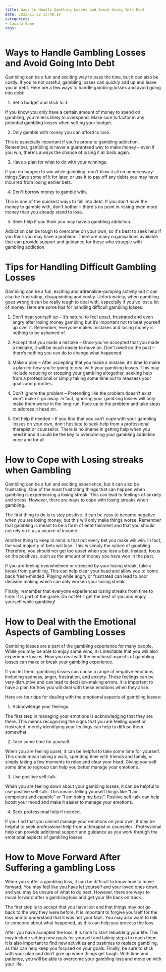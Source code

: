 ```yaml
---
title: Ways to Handle Gambling Losses and Avoid Going Into Debt
date: 2022-11-22 13:48:19
categories:
- Casino Game
tags:
---
```



#  Ways to Handle Gambling Losses and Avoid Going Into Debt

Gambling can be a fun and exciting way to pass the time, but it can also be costly. If you're not careful, gambling losses can quickly add up and leave you in debt. Here are a few ways to handle gambling losses and avoid going into debt:

1. Set a budget and stick to it.

If you know you only have a certain amount of money to spend on gambling, you're less likely to overspend. Make sure to factor in any potential gambling losses when setting your budget.

2. Only gamble with money you can afford to lose.

This is especially important if you're prone to gambling addiction. Remember, gambling is never a guaranteed way to make money – even if you win, there's always the chance of losing it all back again.

3. Have a plan for what to do with your winnings.

If you do happen to win while gambling, don't blow it all on unnecessary things.Save some of it for later, or use it to pay off any debts you may have incurred from losing earlier bets.

4. Don't borrow money to gamble with.

This is one of the quickest ways to fall into debt. If you don't have the money to gamble with, don't bother – there's no point in risking even more money than you already stand to lose.

5. Seek help if you think you may have a gambling addiction.

Addiction can be tough to overcome on your own, so it's best to seek help if you think you may have a problem. There are many organisations available that can provide support and guidance for those who struggle with gambling addiction.

#  Tips for Handling Difficult Gambling Losses

Gambling can be a fun, exciting and adrenaline-pumping activity but it can also be frustrating, disappointing and costly. Unfortunately, when gambling goes wrong it can be really tough to deal with, especially if you’ve lost a lot of money. Here are some tips for handling difficult gambling losses:

1. Don’t beat yourself up – It’s natural to feel upset, frustrated and even angry after losing money gambling but it’s important not to beat yourself up over it. Remember, everyone makes mistakes and losing money is nothing to be ashamed of.

2. Accept that you made a mistake – Once you’ve accepted that you made a mistake, it will be much easier to move on. Don’t dwell on the past – there’s nothing you can do to change what happened.

3. Make a plan – After accepting that you made a mistake, it’s time to make a plan for how you’re going to deal with your gambling losses. This may include reducing or stopping your gambling altogether, seeking help from a professional or simply taking some time out to reassess your goals and priorities.

4. Don’t ignore the problem – Pretending like the problem doesn’t exist won’t make it go away. In fact, ignoring your gambling losses will only make them worse in the long run. Face up to the problem and take steps to address it head on.

5. Get help if needed – If you find that you can’t cope with your gambling losses on your own, don’t hesitate to seek help from a professional therapist or counsellor. There is no shame in getting help when you need it and it could be the key to overcoming your gambling addiction once and for all.

#  How to Cope with Losing streaks when Gambling

Gambling can be a fun and exciting experience, but it can also be frustrating. One of the most frustrating things that can happen when gambling is experiencing a losing streak. This can lead to feelings of anxiety and stress. However, there are ways to cope with losing streaks when gambling.

The first thing to do is to stay positive. It can be easy to become negative when you are losing money, but this will only make things worse. Remember that gambling is meant to be a form of entertainment and that you should not rely on it as a source of income.

Another thing to keep in mind is that not every bet you make will win. In fact, the vast majority of bets will lose. This is simply the nature of gambling. Therefore, you should not get too upset when you lose a bet. Instead, focus on the positives, such as the amount of money you have won in the past.

If you are feeling overwhelmed or stressed by your losing streak, take a break from gambling. This can help clear your head and allow you to come back fresh-minded. Playing while angry or frustrated can lead to poor decision making which can only worsen your losing streak.

Finally, remember that everyone experiences losing streaks from time to time. It is part of the game. Do not let it get the best of you and enjoy yourself while gambling!

#  How to Deal with the Emotional Aspects of Gambling Losses

Gambling losses are a part of the gambling experience for many people. While you may be able to enjoy some wins, it is inevitable that you will also experience losses. How you deal with the emotional aspects of gambling losses can make or break your gambling experience.

If you let them, gambling losses can cause a range of negative emotions, including sadness, anger, frustration, and anxiety. These feelings can be very disruptive and can lead to decision-making errors. It is important to have a plan for how you will deal with these emotions when they arise.

Here are four tips for dealing with the emotional aspects of gambling losses:

1. Acknowledge your feelings.

The first step in managing your emotions is acknowledging that they are there. This means recognizing the signs that you are feeling upset or frustrated. merely identifying your feelings can help to diffuse them somewhat.

2. Take some time for yourself.

When you are feeling upset, it can be helpful to take some time for yourself. This could mean taking a walk, spending time with friends and family, or simply taking a few moments to relax and clear your head. Giving yourself some time to regroup can help you better manage your emotions.

3. Use positive self-talk.

When you are feeling down about your gambling losses, it can be helpful to use positive self-talk. This means telling yourself things like “I am competent and capable” or “I am doing my best”. Positive self-talk can help boost your mood and make it easier to manage your emotions.

4. Seek professional help if needed.

If you find that you cannot manage your emotions on your own, it may be helpful to seek professional help from a therapist or counselor . Professional help can provide additional support and guidance as you work through the emotional aspects of gambling losses

#  How to Move Forward After Suffering a gambling Loss

When you suffer a gambling loss, it can be difficult to know how to move forward. You may feel like you have let yourself and your loved ones down, and you may be unsure of what to do next. However, there are ways to move forward after a gambling loss and get your life back on track.

The first step is to accept that you have lost and that things may not go back to the way they were before. It is important to forgive yourself for the loss and to understand that it was not your fault. You may also want to talk to someone about what happened, as this can help you process the loss.

After you have accepted the loss, it is time to start rebuilding your life. This may include setting new goals for yourself and taking steps to reach them. It is also important to find new activities and pastimes to replace gambling, as this can help keep you focused on your goals. Finally, be sure to stick with your plan and don’t give up when things get tough. With time and patience, you will be able to overcome your gambling loss and move on with your life.